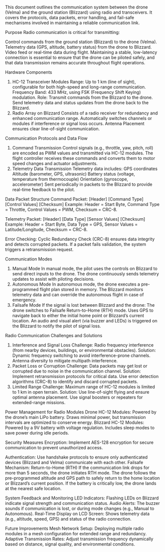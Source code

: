 This document outlines the communication system between the drone (Velma) and the ground station (Blizzard) using radio and transceivers. It covers the protocols, data packets, error handling, and fail-safe mechanisms involved in maintaining a reliable communication link.

Purpose
Radio communication is critical for transmitting:

Control commands from the ground station (Blizzard) to the drone (Velma).
Telemetry data (GPS, altitude, battery status) from the drone to Blizzard.
Video feed or real-time data during flight.
Maintaining a stable, low-latency connection is essential to ensure that the drone can be piloted safely, and that data transmission remains accurate throughout flight operations.

Hardware Components
1. HC-12 Transceiver Modules
Range: Up to 1 km (line of sight), configurable for both high-speed and long-range communication.
Frequency Band: 433 MHz, using FSK (Frequency Shift Keying) modulation.
Role:
Transmit commands from the Blizzard to the drone.
Send telemetry data and status updates from the drone back to the Blizzard.
2. Radio Array on Blizzard
Consists of a radio receiver for redundancy and enhanced communication range.
Automatically switches channels or modules if interference or signal loss occurs.
Antenna Placement ensures clear line-of-sight communication.

Communication Protocols and Data Flow
1. Command Transmission
Control signals (e.g., throttle, yaw, pitch, roll) are encoded as PWM values and transmitted via HC-12 modules.
The flight controller receives these commands and converts them to motor speed changes and actuator adjustments.
2. Telemetry Data Transmission
Telemetry data includes:
GPS coordinates
Altitude (barometer, GPS, ultrasonic)
Battery status (voltage, temperature from thermocouple)
Orientation (gyroscope, accelerometer)
Sent periodically in packets to the Blizzard to provide real-time feedback to the pilot.

Data Packet Structure
Command Packet:
[Header] [Command Type] [Control Values] [Checksum]
Example: Header = Start Byte, Command Type = Throttle, Control Values = PWM, Checksum = CRC-8.

Telemetry Packet:
[Header] [Data Type] [Sensor Values] [Checksum]
Example: Header = Start Byte, Data Type = GPS, Sensor Values = Latitude/Longitude, Checksum = CRC-8.

Error Checking:
Cyclic Redundancy Check (CRC-8) ensures data integrity and detects corrupted packets.
If a packet fails validation, the system triggers a retransmission request.

Communication Modes
1. Manual Mode
In manual mode, the pilot uses the controls on Blizzard to send direct inputs to the drone.
The drone continuously sends telemetry updates to assist with piloting decisions.
2. Autonomous Mode
In autonomous mode, the drone executes a pre-programmed flight plan stored in memory.
The Blizzard monitors telemetry data and can override the autonomous flight in case of emergency.
3. Failsafe Mode
If the signal is lost between Blizzard and the drone:
The drone switches to Failsafe Return-to-Home (RTH) mode.
Uses GPS to navigate back to either the initial home point or Blizzard’s current location.
An audio and visual alert (via buzzer and LEDs) is triggered on the Blizzard to notify the pilot of signal loss.

Radio Communication Challenges and Solutions
1. Interference and Signal Loss
Challenge: Radio frequency interference (from nearby devices, buildings, or environmental obstacles).
Solution:
Dynamic frequency switching to avoid interference-prone channels.
Antenna diversity to mitigate multipath interference.
2. Packet Loss or Corruption
Challenge: Data packets may get lost or corrupted due to noise in the communication channel.
Solution:
Implement retransmission protocols for critical data.
Use error detection algorithms (CRC-8) to identify and discard corrupted packets.
3. Limited Range
Challenge: Maximum range of HC-12 modules is limited to 1 km in open terrain.
Solution:
Use line-of-sight flying and ensure optimal antenna placement.
Use signal boosters or repeaters for extended-range missions.

Power Management for Radio Modules
Drone HC-12 Modules: Powered by the drone’s main LiPo battery.
Draws minimal power, but transmission intervals are optimized to conserve energy.
Blizzard HC-12 Modules: Powered by a 9V battery with voltage regulation.
Includes sleep modes to save power during idle periods.

Security Measures
Encryption:
Implement AES-128 encryption for secure communication to prevent unauthorized access.

Authentication:
Use handshake protocols to ensure only authenticated devices (Blizzard and Velma) communicate with each other.
Failsafe Mechanism: Return-to-Home (RTH)
If the communication link drops for more than 5 seconds, the drone initiates RTH mode.
The drone follows the pre-programmed altitude and GPS path to safely return to the home location or Blizzard’s current position.
If the battery is critically low, the drone lands at the nearest safe location.

System Feedback and Monitoring
LED Indicators:
Flashing LEDs on Blizzard indicate signal strength and communication status.
Audio Alerts:
The buzzer sounds if communication is lost, or during mode changes (e.g., Manual to Autonomous).
Real-Time Display on LCD Screen:
Shows telemetry data (e.g., altitude, speed, GPS) and status of the radio connection.

Future Improvements
Mesh Network Setup:
Deploying multiple radio modules in a mesh configuration for extended range and redundancy.
Adaptive Transmission Rates:
Adjust transmission frequency dynamically based on distance, signal quality, and environmental conditions.
